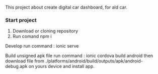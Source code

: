 This project about create digital car dashboard, for ald car. 

### Start project 
1) Download or cloning repository
2) Run comand npm i

Develop
run command : ionic serve

Build unsigned apk file
run command : ionic cordova build android
then download file from ./platforms/android/build/outputs/apk/android-debug.apk on yours device and install app. 